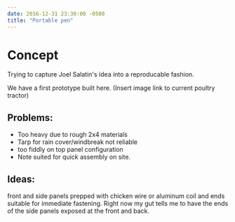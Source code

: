 ```yaml
---
date: 2016-12-31 23:30:00 -0500
title: "Portable pen"
---
```

# Concept
Trying to capture Joel Salatin's idea into a reproducable fashion.

We have a first prototype built here.
(Insert image link to current poultry tractor)

## Problems:

* Too heavy due to rough 2x4 materials
* Tarp for rain cover/windbreak not reliable
* too fiddly on top panel configuration
* Note suited for quick assembly on site.

## Ideas:

front and side panels prepped with chicken wire or aluminum coil and 
ends suitable for immediate fastening.
Right now my gut tells me to have the ends of the side panels exposed at the front and back.


